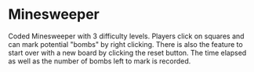 # Minesweeper
Coded Minesweeper with 3 difficulty levels. Players click on squares and can mark potential "bombs" by right clicking. There is also the feature to start over with a new board by clicking the reset button. The time elapsed as well as the number of bombs left to mark is recorded.
